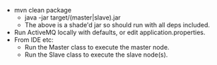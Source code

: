 * mvn clean package
  * java -jar target/(master|slave).jar
  * The above is a shade'd jar so should run with all deps included.
* Run ActiveMQ locally with defaults, or edit application.properties.
* From IDE etc:
    * Run the Master class to execute the master node.
    * Run the Slave class to execute the slave node(s).
